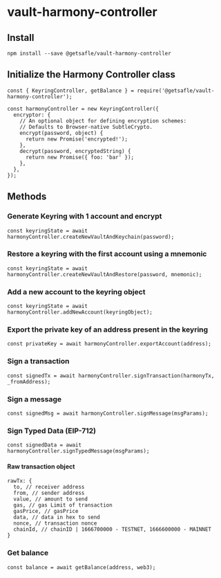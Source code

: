 # vault-harmony-controller

## Install

`npm install --save @getsafle/vault-harmony-controller`

## Initialize the Harmony Controller class

```
const { KeyringController, getBalance } = require('@getsafle/vault-harmony-controller');

const harmonyController = new KeyringController({
  encryptor: {
    // An optional object for defining encryption schemes:
    // Defaults to Browser-native SubtleCrypto.
    encrypt(password, object) {
      return new Promise('encrypted!');
    },
    decrypt(password, encryptedString) {
      return new Promise({ foo: 'bar' });
    },
  },
});
```

## Methods

### Generate Keyring with 1 account and encrypt

```
const keyringState = await harmonyController.createNewVaultAndKeychain(password);
```

### Restore a keyring with the first account using a mnemonic

```
const keyringState = await harmonyController.createNewVaultAndRestore(password, mnemonic);
```

### Add a new account to the keyring object

```
const keyringState = await harmonyController.addNewAccount(keyringObject);
```

### Export the private key of an address present in the keyring

```
const privateKey = await harmonyController.exportAccount(address);
```

### Sign a transaction

```
const signedTx = await harmonyController.signTransaction(harmonyTx, _fromAddress);
```

### Sign a message

```
const signedMsg = await harmonyController.signMessage(msgParams);
```

### Sign Typed Data (EIP-712)

```
const signedData = await harmonyController.signTypedMessage(msgParams);
```

#### Raw transaction object

```
rawTx: {
  to, // receiver address
  from, // sender address
  value, // amount to send
  gas, // gas Limit of transaction
  gasPrice, // gasPrice
  data, // data in hex to send
  nonce, // transaction nonce
  chainId, // chainID | 1666700000 - TESTNET, 1666600000 - MAINNET
}
```

### Get balance

```
const balance = await getBalance(address, web3);
```
